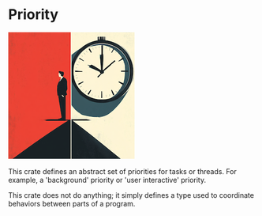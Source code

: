 # Priority

![logo](art/logo.png)

This crate defines an abstract set of priorities for tasks or threads.  For example, a 'background' priority or 'user interactive' priority.

This crate does not do anything; it simply defines a type used to coordinate behaviors between parts of a program.
